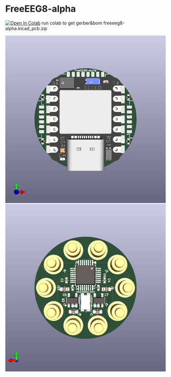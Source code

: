 # FreeEEG8-alpha

[![Open In Colab](https://colab.research.google.com/assets/colab-badge.svg)](https://colab.research.google.com/github/neuroidss/FreeEEG8-alpha/blob/main/freeeeg8-alpha_create_function_chat.ipynb)
run colab to get gerber&bom freeeeg8-alpha.kicad_pcb.zip

![freeeeg8-alpha_top](https://github.com/neuroidss/FreeEEG8-alpha/blob/main/freeeeg8-alpha_top.png)
![freeeeg8-alpha_bottom](https://github.com/neuroidss/FreeEEG8-alpha/blob/main/freeeeg8-alpha_bottom.png)
